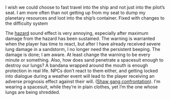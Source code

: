 
I wish we could choose to fast travel into the ship and not just into the pilot’s seat. I am more often than not getting up from my seat to dump my planetary resources and loot into the ship’s container.
	Fixed with changes to the difficulty system

The [hazard](../Gameplay_Systems/Ailments.md) sound effect is very annoying, especially after maximum damage from the hazard has been sustained. The warning is warranted when the player has time to react, but after I have already received severe lung damage in a sandstorm, I no longer need the persistent beeping. The damage is done; I am aware. At least change the warning to be every minute or something. Also, how does sand penetrate a spacesuit enough to destroy our lungs? A bandana wrapped around the mouth is enough protection in real life.
NPCs don’t react to them either, and getting locked into dialogue during a weather event will lead to the player receiving an adverse prognosis effect against their will. ([Shaw gang confrontation](../Main_Quest/The_Empty_Nest.md)). I'm wearing a spacesuit, while they’re in plain clothes, yet I’m the one whose lungs are being shredded.

